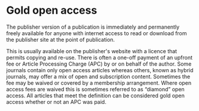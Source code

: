 # Gold open access

The publisher version of a publication is immediately and permanently freely available for anyone with internet access to read or download from the publisher site at the point of publication.

This is usually available on the publisher's website with a licence that permits copying and re-use. There is often a one-off payment of an upfront fee or Article Processing Charge (APC) by or on behalf of the author. Some journals contain only open access articles whereas others, known as hybrid journals, may offer a mix of open and subscription content. Sometimes the fee may be waived or covered by a membership arrangement. Where open access fees are waived this is sometimes referred to as “diamond” open access. All articles that meet the definition can be considered gold open access whether or not an APC was paid.